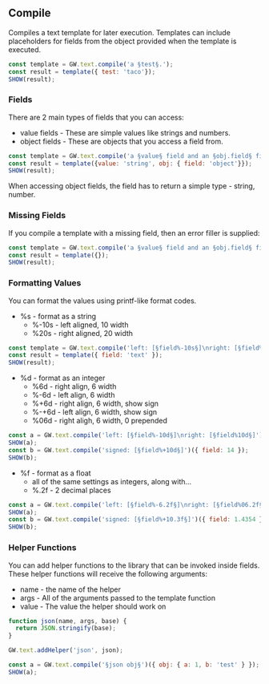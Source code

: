 ## Compile

Compiles a text template for later execution.  Templates can include placeholders for fields from the object provided when the template is executed.

```js
const template = GW.text.compile('a §test§.');
const result = template({ test: 'taco'});
SHOW(result);
```

### Fields

There are 2 main types of fields that you can access:

* value fields - These are simple values like strings and numbers.
* object fields - These are objects that you access a field from.

```js
const template = GW.text.compile('a §value§ field and an §obj.field§ field.');
const result = template({value: 'string', obj: { field: 'object'}});
SHOW(result);
```

When accessing object fields, the field has to return a simple type - string, number.

### Missing Fields

If you compile a template with a missing field, then an error filler is supplied:

```js
const template = GW.text.compile('a §value§ field and an §obj.field§ field.');
const result = template({});
SHOW(result);
```

### Formatting Values

You can format the values using printf-like format codes.

* %s - format as a string
  * %-10s - left aligned, 10 width
  * %20s  - right aligned, 20 width

```js
const template = GW.text.compile('left: [§field%-10s§]\nright: [§field%10s§]');
const result = template({ field: 'text' });
SHOW(result);
```

* %d - format as an integer
  * %6d - right align, 6 width
  * %-6d - left align, 6 width
  * %+6d - right align, 6 width, show sign
  * %-+6d - left align, 6 width, show sign
  * %06d - right aligh, 6 width, 0 prepended

```js
const a = GW.text.compile('left: [§field%-10d§]\nright: [§field%10d§]')({ field: 14 });
SHOW(a);
const b = GW.text.compile('signed: [§field%+10d§]')({ field: 14 });
SHOW(b);
```

* %f - format as a float
  * all of the same settings as integers, along with...
  * %.2f - 2 decimal places

```js
const a = GW.text.compile('left: [§field%-6.2f§]\nright: [§field%06.2f§]')({ field: 1.4354 });
SHOW(a);
const b = GW.text.compile('signed: [§field%+10.3f§]')({ field: 1.4354 });
SHOW(b);
```

### Helper Functions

You can add helper functions to the library that can be invoked inside fields.  These helper functions will receive the following arguments:

* name - the name of the helper
* args - All of the arguments passed to the template function
* value - The value the helper should work on

```js
function json(name, args, base) {
  return JSON.stringify(base);
}

GW.text.addHelper('json', json);

const a = GW.text.compile('§json obj§')({ obj: { a: 1, b: 'test' } });
SHOW(a);
```
